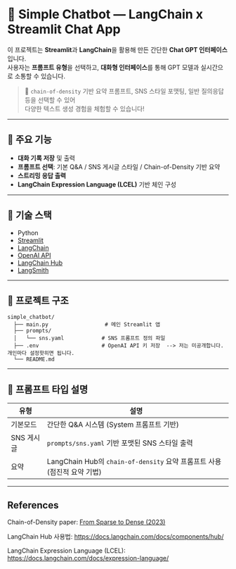 # 🥔 Simple Chatbot — LangChain x Streamlit Chat App


이 프로젝트는 **Streamlit**과 **LangChain**을 활용해 만든 간단한 **Chat GPT 인터페이스**입니다.  
사용자는 **프롬프트 유형**을 선택하고, **대화형 인터페이스**를 통해 GPT 모델과 실시간으로 소통할 수 있습니다.

> 📌 `chain-of-density` 기반 요약 프롬프트, SNS 스타일 포맷팅, 일반 질의응답 등을 선택할 수 있어  
> 다양한 텍스트 생성 경험을 체험할 수 있습니다!

---

## 🚀 주요 기능

- **대화 기록 저장** 및 출력
- **프롬프트 선택**: 기본 Q&A / SNS 게시글 스타일 / Chain-of-Density 기반 요약
- **스트리밍 응답 출력**
- **LangChain Expression Language (LCEL)** 기반 체인 구성
---

## 🧱 기술 스택

- Python
- [Streamlit](https://streamlit.io/)
- [LangChain](https://www.langchain.com/)
- [OpenAI API](https://platform.openai.com/)
- [LangChain Hub](https://smith.langchain.com/hub)
- [LangSmith](https://www.langchain.com/langsmith)

---

## 📂 프로젝트 구조
```plain
simple_chatbot/
  ├── main.py                  # 메인 Streamlit 앱
  ├── prompts/
  │   └── sns.yaml            # SNS 프롬프트 정의 파일
  ├── .env                    # OpenAI API 키 저장  --> 저는 미공개합니다. 개인마다 설정핫히면 됩니다.
  └── README.md
```
---

## 🧪 프롬프트 타입 설명
| 유형      | 설명                                                       |
| ------- | -------------------------------------------------------- |
| 기본모드    | 간단한 Q\&A 시스템 (System 프롬프트 기반)                            |
| SNS 게시글 | `prompts/sns.yaml` 기반 포맷된 SNS 스타일 출력                     |
| 요약      | LangChain Hub의 `chain-of-density` 요약 프롬프트 사용 (점진적 요약 기법) |


---

## References
Chain-of-Density paper: [From Sparse to Dense (2023)](https://arxiv.org/abs/2309.04269)

LangChain Hub 사용법: https://docs.langchain.com/docs/components/hub/

LangChain Expression Language (LCEL): https://docs.langchain.com/docs/expression-language/



